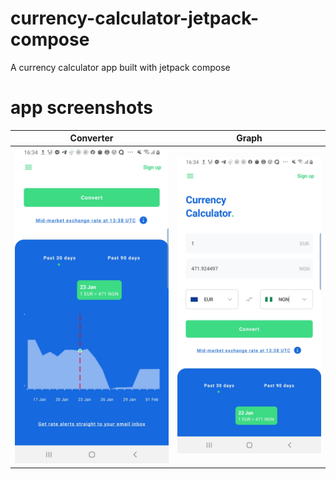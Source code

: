 # currency-calculator-jetpack-compose
A currency calculator app built with jetpack compose

# app screenshots
| Converter  | Graph      |
|------------|------------|
| ![screen two](screenOne.jpg)    | ![Screenshot one](screenTwo.jpg)     |


